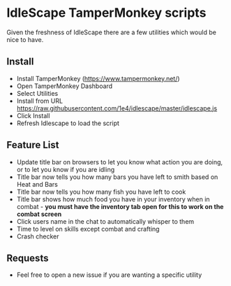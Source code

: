 # IdleScape TamperMonkey scripts

Given the freshness of IdleScape there are a few utilities which would be nice to have.

## Install
- Install TamperMonkey (https://www.tampermonkey.net/)
- Open TamperMonkey Dashboard
- Select Utilities
- Install from URL https://raw.githubusercontent.com/1e4/idlescape/master/idlescape.js
- Click Install
- Refresh Idlescape to load the script

## Feature List
- Update title bar on browsers to let you know what action you are doing, or to let you know if you are idling
- Title bar now tells you how many bars you have left to smith based on Heat and Bars
- Title bar now tells you how many fish you have left to cook
- Title bar shows how much food you have in your inventory when in combat - **you must have the inventory tab open for this to work on the combat screen**
- Click users name in the chat to automatically whisper to them
- Time to level on skills except combat and crafting
- Crash checker

## Requests
- Feel free to open a new issue if you are wanting a specific utility
